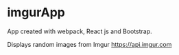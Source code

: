 # imgurApp

App created with webpack, React js and Bootstrap.

Displays random images from Imgur  https://api.imgur.com 
